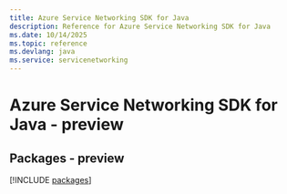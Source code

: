 ```yaml
---
title: Azure Service Networking SDK for Java
description: Reference for Azure Service Networking SDK for Java
ms.date: 10/14/2025
ms.topic: reference
ms.devlang: java
ms.service: servicenetworking
---
```

# Azure Service Networking SDK for Java - preview
## Packages - preview
[!INCLUDE [packages](service-networking-index.md)]